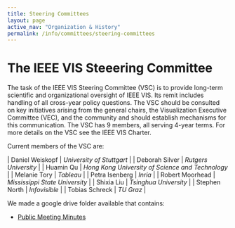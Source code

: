 ```yaml
---
title: Steering Committees
layout: page
active_nav: "Organization & History"
permalink: /info/committees/steering-committees
---
```


# The IEEE VIS Steeering Committee

The task of the IEEE VIS Steering Committee (VSC) is to provide long-term scientific and organizational oversight of IEEE VIS.  Its remit includes handling of all cross-year policy questions. The VSC should be consulted on key initiatives arising from the general chairs, the Visualization Executive Committee (VEC), and the community and should establish mechanisms for this communication. The VSC has 9 members, all serving 4-year terms. For more details on the VSC see the IEEE VIS Charter.

Current members of the VSC are:

| Daniel  Weiskopf  | *University of Stuttgart* |
| Deborah Silver | *Rutgers University* |
| Huamin Qu  | *Hong Kong University of Science and Technology* |
| Melanie Tory  | *Tableau* |
| Petra Isenberg | *Inria* |
| Robert Moorhead  | *Mississippi State University* |
| Shixia Liu  | *Tsinghua University* |
| Stephen North  | *Infovisible* |
| Tobias Schreck  | *TU Graz* |

We made a google drive folder available that contains:

* [Public Meeting Minutes](https://drive.google.com/drive/folders/1sgjPLu9JwmyjHzWhHSx82U_BdcODBSH1?usp=sharing)
